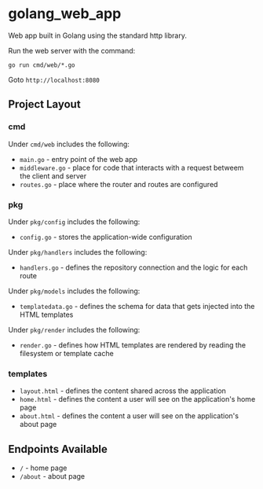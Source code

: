 # golang_web_app
Web app built in Golang using the standard http library.

Run the web server with the command:

`go run cmd/web/*.go`

Goto `http://localhost:8080`

## Project Layout

### cmd

Under `cmd/web` includes the following:

* `main.go` - entry point of the web app
* `middleware.go` - place for code that interacts with a request betweem the client and server
* `routes.go` - place where the router and routes are configured

### pkg

Under `pkg/config` includes the following:

* `config.go` - stores the application-wide configuration

Under `pkg/handlers` includes the following:

* `handlers.go` - defines the repository connection and the logic for each route

Under `pkg/models` includes the following:

* `templatedata.go` - defines the schema for data that gets injected into the HTML templates

Under `pkg/render` includes the following:

* `render.go` - defines how HTML templates are rendered by reading the filesystem or template cache

### templates

* `layout.html` - defines the content shared across the application
* `home.html` - defines the content a user will see on the application's home page
* `about.html` - defines the content a user will see on the application's about page

## Endpoints Available

* `/` - home page
* `/about` - about page
